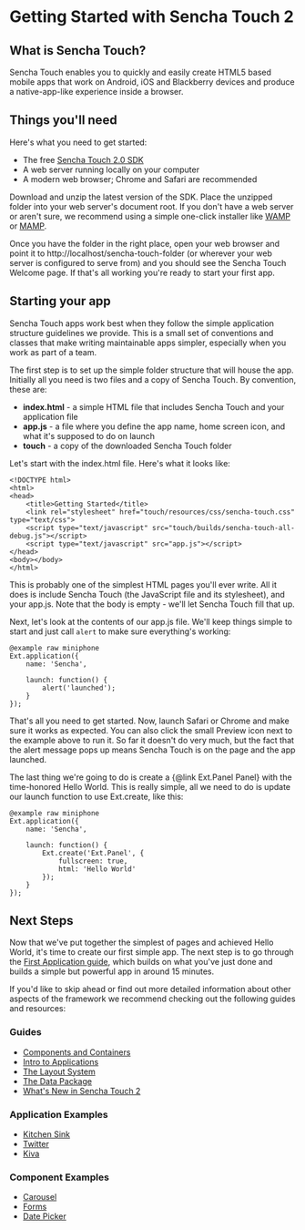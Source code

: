 # Getting Started with Sencha Touch 2

## What is Sencha Touch?

Sencha Touch enables you to quickly and easily create HTML5 based mobile apps that work on Android, iOS and Blackberry devices and produce a native-app-like experience inside a browser.

## Things you'll need

Here's what you need to get started:

 - The free [Sencha Touch 2.0 SDK](http://www.sencha.com/products/touch/download/)
 - A web server running locally on your computer
 - A modern web browser; Chrome and Safari are recommended

Download and unzip the latest version of the SDK. Place the unzipped folder into your web server's document root. If you don't have a web server or aren't sure, we recommend using a simple one-click installer like [WAMP](http://www.wampserver.com/en/) or [MAMP](http://www.mamp.info/en/index.html).

Once you have the folder in the right place, open your web browser and point it to http://localhost/sencha-touch-folder (or wherever your web server is configured to serve from) and you should see the Sencha Touch Welcome page. If that's all working you're ready to start your first app.

## Starting your app

Sencha Touch apps work best when they follow the simple application structure guidelines we provide. This is a small set of conventions and classes that make writing maintainable apps simpler, especially when you work as part of a team.

The first step is to set up the simple folder structure that will house the app. Initially all you need is two files and a copy of Sencha Touch. By convention, these are:

* **index.html** - a simple HTML file that includes Sencha Touch and your application file
* **app.js** - a file where you define the app name, home screen icon, and what it's supposed to do on launch
* **touch** - a copy of the downloaded Sencha Touch folder

Let's start with the index.html file. Here's what it looks like:

    <!DOCTYPE html>
    <html>
    <head>
        <title>Getting Started</title>
        <link rel="stylesheet" href="touch/resources/css/sencha-touch.css" type="text/css">
        <script type="text/javascript" src="touch/builds/sencha-touch-all-debug.js"></script>
        <script type="text/javascript" src="app.js"></script>
    </head>
    <body></body>
    </html>

This is probably one of the simplest HTML pages you'll ever write. All it does is include Sencha Touch (the JavaScript file and its stylesheet), and your app.js. Note that the body is empty - we'll let Sencha Touch fill that up.

Next, let's look at the contents of our app.js file. We'll keep things simple to start and just call `alert` to make sure everything's working:

    @example raw miniphone
    Ext.application({
        name: 'Sencha',

        launch: function() {
            alert('launched');
        }
    });

That's all you need to get started. Now, launch Safari or Chrome and make sure it works as expected. You can also click the small Preview icon next to the example above to run it. So far it doesn't do very much, but the fact that the alert message pops up means Sencha Touch is on the page and the app launched.

The last thing we're going to do is create a {@link Ext.Panel Panel} with the time-honored Hello World. This is really simple, all we need to do is update our launch function to use Ext.create, like this:

    @example raw miniphone
    Ext.application({
        name: 'Sencha',

        launch: function() {
            Ext.create('Ext.Panel', {
                fullscreen: true,
                html: 'Hello World'
            });
        }
    });

## Next Steps

Now that we've put together the simplest of pages and achieved Hello World, it's time to create our first simple app. The next step is to go through the <a href="#!/guide/first_app">First Application guide</a>, which builds on what you've just done and builds a simple but powerful app in around 15 minutes.

If you'd like to skip ahead or find out more detailed information about other aspects of the framework we recommend checking out the following guides and resources:

### Guides

* [Components and Containers](#!/guide/components)
* [Intro to Applications](#!/guide/apps_intro)
* [The Layout System](#!/guide/layouts)
* [The Data Package](#!/guide/data)
* [What's New in Sencha Touch 2](#!/guide/whats_new)

### Application Examples

* [Kitchen Sink](#!/example/kitchen-sink)
* [Twitter](#!/example/twitter)
* [Kiva](#!/example/kiva)

### Component Examples

* [Carousel](#!/example/carousel)
* [Forms](#!/example/forms)
* [Date Picker](#!/example/pickers)
